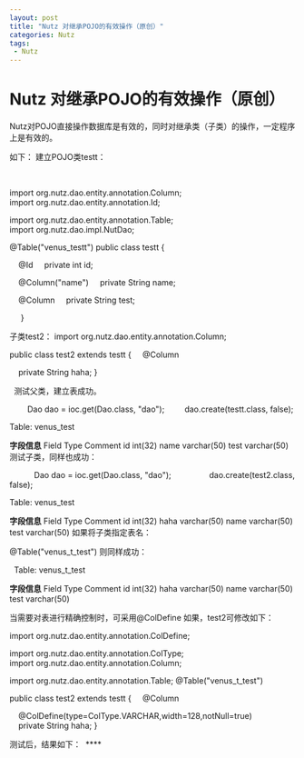```yaml
---
layout: post
title: "Nutz 对继承POJO的有效操作（原创）"
categories: Nutz
tags: 
 - Nutz
--- 
```


# Nutz 对继承POJO的有效操作（原创）

Nutz对POJO直接操作数据库是有效的，同时对继承类（子类）的操作，一定程序上是有效的。

如下：
建立POJO类testt：

      

import org.nutz.dao.entity.annotation.Column;
import org.nutz.dao.entity.annotation.Id;

import org.nutz.dao.entity.annotation.Table;
import org.nutz.dao.impl.NutDao;

@Table("venus_testt")
public class testt {

    @Id
    private int id;

    @Column("name")
    private String name;

    @Column
    private String test;

    
}
 

子类test2：
import org.nutz.dao.entity.annotation.Column;

public class test2 extends testt {
    @Column

    private String haha;
}

 
测试父类，建立表成功。

        Dao dao = ioc.get(Dao.class, "dao");
        dao.create(testt.class, false);

Table: venus_test

**字段信息**
Field Type Comment id int(32) name varchar(50) test varchar(50)
测试子类，同样也成功：

           Dao dao = ioc.get(Dao.class, "dao");       
         dao.create(test2.class, false);

Table: venus_test

**字段信息**
Field Type Comment id int(32) haha varchar(50) name varchar(50) test varchar(50)
如果将子类指定表名：

@Table("venus_t_test")
则同样成功：

![]()
 Table: venus_t_test

**字段信息**
Field Type Comment id int(32) haha varchar(50) name varchar(50) test varchar(50)

当需要对表进行精确控制时，可采用@ColDefine
如果，test2可修改如下：

import org.nutz.dao.entity.annotation.ColDefine;

import org.nutz.dao.entity.annotation.ColType;
import org.nutz.dao.entity.annotation.Column;

import org.nutz.dao.entity.annotation.Table;
@Table("venus_t_test")

public class test2 extends testt {
    @Column

    @ColDefine(type=ColType.VARCHAR,width=128,notNull=true)
    private String haha; }
 

测试后，结果如下：
![]()
**** 
